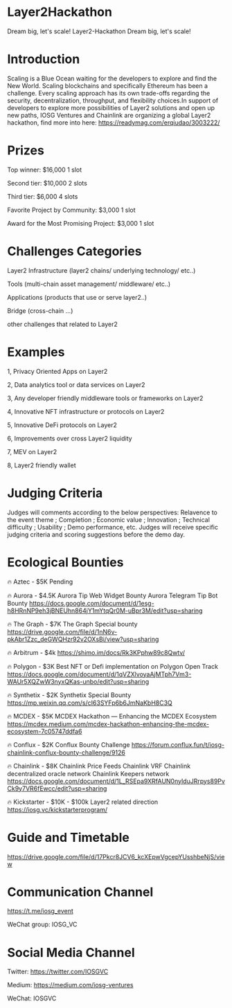 # Layer2Hackathon
Dream big, let's scale!
Layer2-Hackathon
Dream big, let's scale!

# Introduction
Scaling is a Blue Ocean waiting for the developers to explore and find the New World. Scaling blockchains and specifically Ethereum has been a challenge. Every scaling approach has its own trade-offs regarding the security, decentralization, throughput, and flexibility choices.In support of developers to explore more possibilities of Layer2 solutions and open up new paths, IOSG Ventures and Chainlink are organizing a global Layer2 hackathon, find more into here: https://readymag.com/erqiudao/3003222/

# Prizes
Top winner: $16,000 1 slot

Second tier: $10,000 2 slots

Third tier: $6,000 4 slots

Favorite Project by Community: $3,000 1 slot

Award for the Most Promising Project: $3,000 1 slot

# Challenges Categories
Layer2 Infrastructure (layer2 chains/ underlying technology/ etc..)

Tools (multi-chain asset management/ middleware/ etc..)

Applications (products that use or serve layer2..)

Bridge (cross-chain ...)

other challenges that related to Layer2

# Examples
1, Privacy Oriented Apps on Layer2

2, Data analytics tool or data services on Layer2

3, Any developer friendly middleware tools or frameworks on Layer2

4, Innovative NFT infrastructure or protocols on Layer2

5, Innovative DeFi protocols on Layer2

6, Improvements over cross Layer2 liquidity

7, MEV on Layer2

8, Layer2 friendly wallet

# Judging Criteria
Judges will comments according to the below perspectives: Relavence to the event theme ; Completion ; Economic value ; Innovation ; Technical difficulty ; Usability ; Demo performance, etc. Judges will receive specific judging criteria and scoring suggestions before the demo day.

# Ecological Bounties
🔥 Aztec - $5K Pending

🔥 Aurora - $4.5K Aurora Tip Web Widget Bounty Aurora Telegram Tip Bot Bounty https://docs.google.com/document/d/1esg-h8HRnNP9eh3jBNEUhn864jY1mYtqQr0M-uBpr3M/edit?usp=sharing

🔥 The Graph - $7K The Graph Special bounty https://drive.google.com/file/d/1nN6v-pkAbr1Zzc_deGWQHzr92v2OXsBi/view?usp=sharing

🔥 Arbitrum - $4k https://shimo.im/docs/Rk3KPphw89c8Qwtv/

🔥 Polygon - $3K Best NFT or Defi implementation on Polygon Open Track https://docs.google.com/document/d/1qVZXlvoyaAjMTph7Vm3-WAUr5XQZwW3nyxQKas-unbo/edit?usp=sharing

🔥 Synthetix - $2K Synthetix Special Bounty https://mp.weixin.qq.com/s/cI63SYFp6b6JmNaKbH8C3Q

🔥 MCDEX - $5K MCDEX Hackathon — Enhancing the MCDEX Ecosystem https://mcdex.medium.com/mcdex-hackathon-enhancing-the-mcdex-ecosystem-7c05747ddfa6

🔥 Conflux - $2K Conflux Bounty Challenge https://forum.conflux.fun/t/iosg-chainlink-conflux-bounty-challenge/9126

🔥 Chainlink - $8K Chainlink Price Feeds Chainlink VRF Chainlink decentralized oracle network Chainlink Keepers network https://docs.google.com/document/d/1L_RSEpa9XRfAUN0nylduJRrpys89PvCk9y7VR6fEwcc/edit?usp=sharing

🔥 Kickstarter - $10K - $100k Layer2 related direction https://iosg.vc/kickstarterprogram/

# Guide and Timetable
https://drive.google.com/file/d/17Pkcr8JCV6_kcXEpwVgcepYUsshbeNjS/view

# Communication Channel
https://t.me/iosg_event

WeChat group: IOSG_VC

# Social Media Channel
Twitter: https://twitter.com/IOSGVC

Medium: https://medium.com/iosg-ventures

WeChat: IOSGVC
